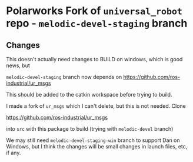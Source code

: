 # Polarworks Fork of `universal_robot` repo - `melodic-devel-staging` branch 

## Changes

This doesn't actually need changes to BUILD on windows, which is good news, but

`melodic-devel-staging` branch now depends on https://github.com/ros-industrial/ur_msgs

This should be added to the catkin workspace before trying to build.

I made a fork of `ur_msgs` which I can't delete, but this is not needed. Clone

https://github.com/ros-industrial/ur_msgs 

into `src` with this package to build (trying with `melodic-devel` branch)

We may still need `melodic-devel-staging-win` branch to support Dan on Windows, but I think the changes will be small changes in launch files, etc, if any.

